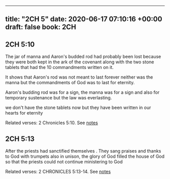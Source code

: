 
---
title: "2CH 5"
date: 2020-06-17 07:10:16 +00:00
draft: false
book: 2CH
---

## 2CH 5:10

The jar of manna and Aaron's budded rod had probably been lost because they were both kept in the ark of the covenant along with the two stone tablets that had the 10 commandments written on it.

It shows that Aaron's rod was not meant to last forever neither was the manna but the commandments of God was to last for eternity.

Aaron's budding rod was for a sign, the manna was for a sign and also for temporary sustenance but the law was everlasting.

we don't have the stone tablets now but they have been written in our hearts for eternity

Related verses: 2 Chronicles 5:10. See [notes](https://my.bible.com/notes/3453772922929013377)


## 2CH 5:13

After the priests had sanctified themselves . They sang praises and thanks to God with trumpets also in unison, the glory of God filled the house of God so that the priests could not continue ministering to God

Related verses: 2 CHRONICLES 5:13-14. See [notes](https://my.bible.com/notes/2801658991087444089)

